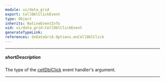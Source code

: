 ```yaml
---
module: ui/data_grid
export: CellDblClickEvent
type: Object
inherits: NativeEventInfo
uid: ui/data_grid:CellDblClickEvent
generateTypeLink: 
references: dxDataGrid.Options.onCellDblClick
---
```

---
##### shortDescription
The type of the [cellDblClick]({basewidgetpath}/Events/#cellDblClick) event handler's argument.

---
<!-- Description goes here -->